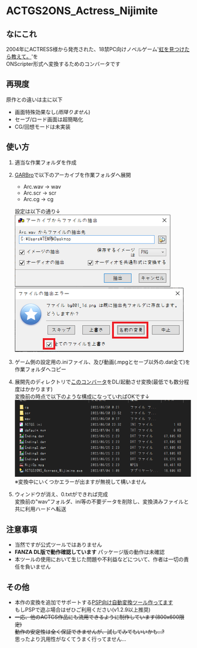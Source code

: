 # ACTGS2ONS_Actress_Nijimite
## なにこれ
  2004年にACTRESS様から発売された、18禁PC向けノベルゲーム'[虹を見つけたら教えて。](https://www.actress.ne.jp/products/nijimite/index.html)'を<br>
  ONScripter形式へ変換するためのコンバータです<br>

## 再現度
原作との違いは主に以下
 - 画面特殊効果なし(*雨降りません*)
 - セーブ/ロード画面は超簡略化
 - CG/回想モードは未実装

## 使い方
 1. 適当な作業フォルダを作成
 2. [GARBro](https://drive.google.com/file/d/1gH9nNRxaz8GexN0B1hWyUc3o692bkWXX/view)で以下のアーカイブを作業フォルダへ展開<br>
    
     - Arc.wav → wav
     - Arc.scr → scr
     - Arc.cg → cg

     設定は以下の通り↓<br>
     ![](image1-1.png)<br>
     ![](image1-2.png)<br>
 3. ゲーム側の設定用の.iniファイル、及び動画(.mpgとセーブ以外の.dat全て)を作業フォルダへコピー
 4. 展開先のディレクトリで[このコンバータ](https://github.com/Prince-of-sea/ACTGS2ONS_Actress_Nijimite/releases/latest)をDL/起動させ変換(最低でも数分程度はかかります)<br>
    変換前の時点で以下のような構成になっていればOKです↓<br>
    ![](image2.png)<br>
    ※変換中にいくつかエラーが出ますが無視して構いません<br>
 5. ウィンドウが消え、0.txtができれば完成<br>
    変換前の"wav"フォルダ、ini等の不要データを削除し、変換済みファイルと共に利用ハードへ転送


## 注意事項
 - 当然ですが公式ツールではありません
 - __FANZA DL版で動作確認しています__ パッケージ版の動作は未確認
 - 本ツールの使用において生じた問題や不利益などについて、作者は一切の責任を負いません

## その他
 - 本作の変換を追加でサポートする[PSP向け自動変換ツール作ってます](https://github.com/Prince-of-sea/ONScripter_Multi_Converter)<br>
    もしPSPで遊ぶ場合はぜひご利用ください(v1.2.9以上推奨)
 - ~~一応、他のACTGS作品にも流用できるように制作しています(800x600限定)~~<br>
    ~~動作の安定性は全く保証できませんが、試してみてもいいかも...?~~<br>
    思ったより汎用性がなくてうまく行ってません...